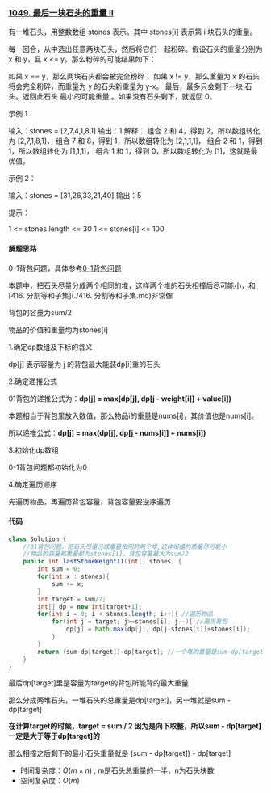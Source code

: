 ### [1049. 最后一块石头的重量 II](https://leetcode.cn/problems/last-stone-weight-ii/)

有一堆石头，用整数数组 stones 表示。其中 stones[i] 表示第 i 块石头的重量。

每一回合，从中选出任意两块石头，然后将它们一起粉碎。假设石头的重量分别为 x 和 y，且 x <= y。那么粉碎的可能结果如下：

如果 x == y，那么两块石头都会被完全粉碎；
如果 x != y，那么重量为 x 的石头将会完全粉碎，而重量为 y 的石头新重量为 y-x。
最后，最多只会剩下一块 石头。返回此石头 最小的可能重量 。如果没有石头剩下，就返回 0。



示例 1：

输入：stones = [2,7,4,1,8,1]
输出：1
解释：
组合 2 和 4，得到 2，所以数组转化为 [2,7,1,8,1]，
组合 7 和 8，得到 1，所以数组转化为 [2,1,1,1]，
组合 2 和 1，得到 1，所以数组转化为 [1,1,1]，
组合 1 和 1，得到 0，所以数组转化为 [1]，这就是最优值。

示例 2：

输入：stones = [31,26,33,21,40]
输出：5


提示：

1 <= stones.length <= 30
1 <= stones[i] <= 100

#### 解题思路

0-1背包问题，具体参考[0-1背包问题](./0-1背包问题.md) 

本题中，把石头尽量分成两个相同的堆，这样两个堆的石头相撞后尽可能小，和[416. 分割等和子集](./416. 分割等和子集.md)非常像

背包的容量为sum/2 

物品的价值和重量均为stones[i]

1.确定dp数组及下标的含义

dp[j] 表示容量为 j 的背包最大能装dp[i]重的石头

2.确定递推公式

01背包的递推公式为：**dp[j] = max(dp[j], dp[j - weight[i]] + value[i])**

本题相当于背包里放入数值，那么物品i的重量是nums[i]，其价值也是nums[i]。

所以递推公式：**dp[j] = max(dp[j], dp[j - nums[i]] + nums[i])**

3.初始化dp数组

0-1背包问题都初始化为0

4.确定遍历顺序

先遍历物品，再遍历背包容量，背包容量要逆序遍历

#### 代码

```java
class Solution {
    //01背包问题，把石头尽量分成重量相同的两个堆,这样相撞的质量尽可能小
    //物品的容量和重量都为stones[i]，背包容量最大为sum/2
    public int lastStoneWeightII(int[] stones) {
        int sum = 0;
        for(int x : stones){
            sum += x;
        }
        int target = sum/2;
        int[] dp = new int[target+1];
        for(int i = 0; i < stones.length; i++){ //遍历物品
            for(int j = target; j>=stones[i]; j--){ //遍历背包
                dp[j] = Math.max(dp[j], dp[j-stones[i]]+stones[i]);
            }
        }
        return (sum-dp[target])-dp[target]; //一个堆的重量是sum-dp[target],另一个堆的重量就是dp[target]
    }
}
```

最后dp[target]里是容量为target的背包所能背的最大重量

那么分成两堆石头，一堆石头的总重量是dp[target]，另一堆就是sum - dp[target]

**在计算target的时候，target = sum / 2 因为是向下取整，所以sum - dp[target] 一定是大于等于dp[target]的**

那么相撞之后剩下的最小石头重量就是 (sum - dp[target]) - dp[target]

- 时间复杂度：$O(m × n)$ , m是石头总重量的一半，n为石头块数
- 空间复杂度：$O(m)$